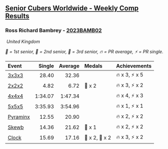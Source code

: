 <style>table {white-space: nowrap;}</style>
<link rel="stylesheet" type="text/css" href="/scw-comp/css/flags.css" />

## [Senior Cubers Worldwide - Weekly Comp Results](/scw-comp/results/)
### Ross Richard Bambrey - [2023BAMB02](https://www.worldcubeassociation.org/persons/2023BAMB02)

<i class="flag flag-GB" />&nbsp;United Kingdom

<span style="white-space: nowrap;">🥇 = 1st senior</span>, <span style="white-space: nowrap;">🥈 = 2nd senior</span>, <span style="white-space: nowrap;">🥉 = 3rd senior</span>, <span style="white-space: nowrap;">🔥 = PR average</span>, <span style="white-space: nowrap;">⚡ = PR single</span>.

| Event | Single | Average | Medals | Achievements|
| :-- | --: | --: | :-- | :-- |
| [3x3x3](333.md) | 28.40 | 32.36 |  | 🔥 x 3, ⚡ x 5 |
| [2x2x2](222.md) | 4.82 | 6.72 | 🥈 x 2 | 🔥 x 3, ⚡ x 2 |
| [4x4x4](444.md) | 1:34.07 | 1:47.34 |  | 🔥 x 4, ⚡ x 3 |
| [5x5x5](555.md) | 3:35.93 | 3:54.96 |  | 🔥 x 1, ⚡ x 1 |
| [Pyraminx](pyram.md) | 12.55 | 20.90 |  | 🔥 x 2, ⚡ x 2 |
| [Skewb](skewb.md) | 14.36 | 21.62 | 🥉 x 1 | 🔥 x 2, ⚡ x 2 |
| [Clock](clock.md) | 15.69 | 17.16 | 🥈 x 2, 🥉 x 2 | 🔥 x 3, ⚡ x 2 |

<!-- Global site tag (gtag.js) - Google Analytics -->
<script async src="https://www.googletagmanager.com/gtag/js?id=UA-86348435-3"></script>
<script>window.dataLayer = window.dataLayer || []; function gtag() {dataLayer.push(arguments);} gtag('js', new Date()); gtag('config', 'UA-86348435-3');</script>
